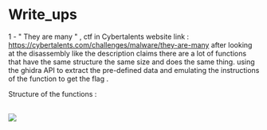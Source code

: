 # Write_ups 

1 - "  They are many " , ctf in Cybertalents website link : https://cybertalents.com/challenges/malware/they-are-many
after looking at the disassembly like the description claims  there are a lot of  functions that have the same structure the same size and does the same thing.   using the ghidra API to extract the pre-defined data and emulating the instructions of the function to get the flag .  
 
Structure of the functions :

<br/>

<img src="ghidra.png"/> 
